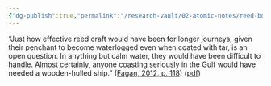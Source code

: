 ```yaml
---
{"dg-publish":true,"permalink":"/research-vault/02-atomic-notes/reed-boats-would-have-lacked-long-term-durability/"}
---
```


“Just how effective reed craft would have been for longer journeys, given their penchant to become waterlogged even when coated with tar, is an open question. In anything but calm water, they would have been difficult to handle. Almost certainly, anyone coasting seriously in the Gulf would have needed a wooden-hulled ship.” ([Fagan, 2012, p. 118](zotero://select/library/items/YUMUCT4Z)) ([pdf](zotero://open-pdf/library/items/IL7KTQZ2?page=118&annotation=WDW92LPV))